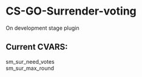 # CS-GO-Surrender-voting

On development stage plugin

## Current CVARS:

sm_sur_need_votes\
sm_sur_max_round
